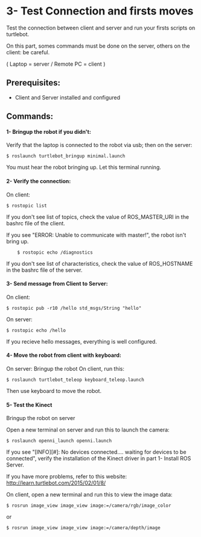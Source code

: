 # 3- Test Connection and firsts moves

Test the connection between client and server and run your firsts scripts on turtlebot.

On this part, somes commands must be done on the server, others on the client: be careful.

( Laptop = server / Remote PC = client )

## Prerequisites:
- Client and Server installed and configured

## Commands:

#### 1- Bringup the robot if you didn't: 
Verify that the laptop is connected to the robot via usb; then on the server:

	$ roslaunch turtlebot_bringup minimal.launch
You must hear the robot bringing up.
Let this terminal running.

#### 2- Verify the connection:
On client:

	$ rostopic list
If you don't see list of topics, check the value of ROS_MASTER_URI in the bashrc file of the client.

If you see "ERROR: Unable to communicate with master!", the robot isn't bring up.

		$ rostopic echo /diagnostics
If you don't see list of characteristics, check the value of ROS_HOSTNAME in the bashrc file of the server.


#### 3- Send message from Client to Server:
On client:	

	$ rostopic pub -r10 /hello std_msgs/String "hello"
On server:

	$ rostopic echo /hello
If you recieve hello messages, everything is well configured.


#### 4- Move the robot from client with keyboard:
On server: Bringup the robot 
On client, run this: 

	$ roslaunch turtlebot_teleop keyboard_teleop.launch
Then use keyboard to move the robot.

#### 5- Test the Kinect
Bringup the robot on server

Open a new terminal on server and run this to launch the camera:	

	$ roslaunch openni_launch openni.launch
	
If you see "[INFO][#]: No devices connected.... waiting for devices to be connected", verify the installation of the Kinect driver in part 1- Install ROS Server.

If you have more problems, refer to this website: http://learn.turtlebot.com/2015/02/01/8/


On client, open a new terminal and run this to view the image data:

	$ rosrun image_view image_view image:=/camera/rgb/image_color
or

	$ rosrun image_view image_view image:=/camera/depth/image


	
